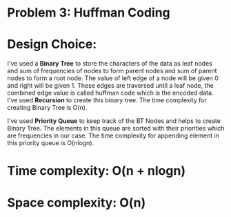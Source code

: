 # Problem 3: Huffman Coding
# Design Choice:
I've used a **Binary Tree** to store the characters of the data as leaf nodes and sum of frequencies of nodes to form parent nodes and sum of parent nodes to form a root node. The value of left edge of a node will be given 0 and right will be given 1. These edges are traversed until a leaf node, the combined edge value is called huffman code which is the encoded data. I've used **Recursion** to create this binary tree. The time complexity for creating Binary Tree is O(n).

I've used **Priority Queue** to keep track of the BT Nodes and helps to create Binary Tree. The elements in this queue are sorted with their priorities which are frequencies in our case. The time complexity for appending element in this priority queue is O(nlogn).

# Time complexity: O(n + nlogn)
# Space complexity: O(n)
